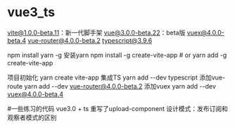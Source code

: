 #  vue3_ts

vite@1.0.0-beta.11：新一代脚手架
vue@3.0.0-beta.22：beta版
vuex@4.0.0-beta.4
vue-router@4.0.0-beta.2
typescript@3.9.6

npm install yarn -g 安装yarn
npm install -g create-vite-app # or yarn add -g create-vite-app

项目初始化
yarn create vite-app <project-name>
集成TS
yarn add --dev typescript
添加vue-route
yarn add --dev vue-router@4.0.0-beta.2
添加vuex
yarn add --dev vuex@4.0.0-beta.4

#一些练习的代码
vue3.0 + ts 重写了upload-component
设计模式：发布订阅和观察者模式的区别